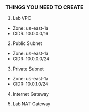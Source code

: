 ### THINGS YOU NEED TO CREATE

1. Lab VPC
- Zone: us-east-1a
- CIDR: 10.0.0.0/16

2. Public Subnet 

- Zone: us-east-1a
- CIDR: 10.0.0.0/24

3. Private Subnet
- Zone: us-east-1a
- CIDR: 10.0.1.0/24

4. Internet Gateway

5. Lab NAT Gateway


